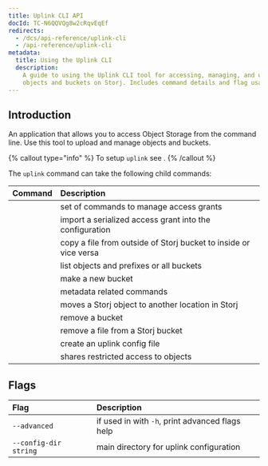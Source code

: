 ```yaml
---
title: Uplink CLI API
docId: TC-N6QQVQg8w2cRqvEqEf
redirects:
  - /dcs/api-reference/uplink-cli
  - /api-reference/uplink-cli
metadata:
  title: Using the Uplink CLI
  description:
    A guide to using the Uplink CLI tool for accessing, managing, and uploading
    objects and buckets on Storj. Includes command details and flag usage.
---
```


## Introduction

An application that allows you to access Object Storage from the command line. Use this tool to upload and manage objects and buckets.

{% callout type="info"  %}
To setup `uplink` see [](docId:TbMdOGCAXNWyPpQmH6EOq).
{% /callout %}

The `uplink` command can take the following child commands:

| Command                         | Description                                                      |
| :------------------------------ | :--------------------------------------------------------------- |
| [](docId:ObsfiEHKpVU7JTdGtW-3t) | set of commands to manage access grants                          |
| [](docId:N20xcpVOuPQIEcaA44wZu) | import a serialized access grant into the configuration          |
| [](docId:yk6xM8Jj_C-blgyjh4K61) | copy a file from outside of Storj bucket to inside or vice versa |
| [](docId:Df-CVmCCHmt6r3_c1PLn4) | list objects and prefixes or all buckets                         |
| [](docId:F77kaGpjXx7w-JYv2rkhf) | make a new bucket                                                |
| [](docId:kyMG3B16kKc3gpCxRNe1K) | metadata related commands                                        |
| [](docId:PIfV271UghKvJecT-zQ4d) | moves a Storj object to another location in Storj            |
| [](docId:Wo5-shT0hZDNMeyM1kA12) | remove a bucket                                                  |
| [](docId:eavv_906IH-39ylIXq30d) | remove a file from a Storj bucket                                |
| [](docId:OuoKJl9KqbJVQB9Xkdy3g) | create an uplink config file                                     |
| [](docId:tBnCSrmR1jbOewG38fIr4) | shares restricted access to objects                              |

## Flags

| Flag                  | Description                                     |
| :-------------------- | :---------------------------------------------- |
| `--advanced`          | if used in with `-h`, print advanced flags help |
| `--config-dir string` | main directory for uplink configuration         |

